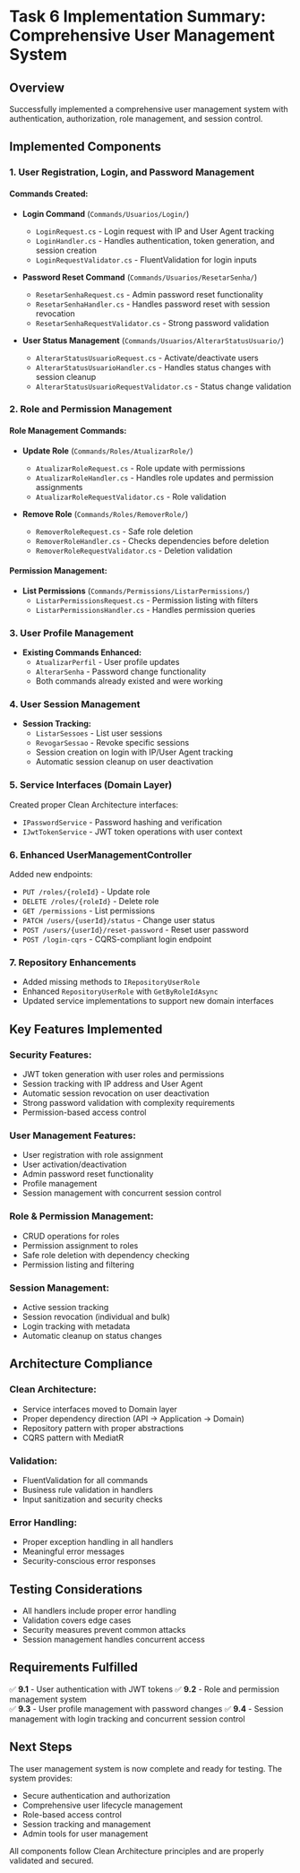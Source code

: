 # Task 6 Implementation Summary: Comprehensive User Management System

## Overview
Successfully implemented a comprehensive user management system with authentication, authorization, role management, and session control.

## Implemented Components

### 1. User Registration, Login, and Password Management

#### Commands Created:
- **Login Command** (`Commands/Usuarios/Login/`)
  - `LoginRequest.cs` - Login request with IP and User Agent tracking
  - `LoginHandler.cs` - Handles authentication, token generation, and session creation
  - `LoginRequestValidator.cs` - FluentValidation for login inputs

- **Password Reset Command** (`Commands/Usuarios/ResetarSenha/`)
  - `ResetarSenhaRequest.cs` - Admin password reset functionality
  - `ResetarSenhaHandler.cs` - Handles password reset with session revocation
  - `ResetarSenhaRequestValidator.cs` - Strong password validation

- **User Status Management** (`Commands/Usuarios/AlterarStatusUsuario/`)
  - `AlterarStatusUsuarioRequest.cs` - Activate/deactivate users
  - `AlterarStatusUsuarioHandler.cs` - Handles status changes with session cleanup
  - `AlterarStatusUsuarioRequestValidator.cs` - Status change validation

### 2. Role and Permission Management

#### Role Management Commands:
- **Update Role** (`Commands/Roles/AtualizarRole/`)
  - `AtualizarRoleRequest.cs` - Role update with permissions
  - `AtualizarRoleHandler.cs` - Handles role updates and permission assignments
  - `AtualizarRoleRequestValidator.cs` - Role validation

- **Remove Role** (`Commands/Roles/RemoverRole/`)
  - `RemoverRoleRequest.cs` - Safe role deletion
  - `RemoverRoleHandler.cs` - Checks dependencies before deletion
  - `RemoverRoleRequestValidator.cs` - Deletion validation

#### Permission Management:
- **List Permissions** (`Commands/Permissions/ListarPermissions/`)
  - `ListarPermissionsRequest.cs` - Permission listing with filters
  - `ListarPermissionsHandler.cs` - Handles permission queries

### 3. User Profile Management
- **Existing Commands Enhanced:**
  - `AtualizarPerfil` - User profile updates
  - `AlterarSenha` - Password change functionality
  - Both commands already existed and were working

### 4. User Session Management
- **Session Tracking:**
  - `ListarSessoes` - List user sessions
  - `RevogarSessao` - Revoke specific sessions
  - Session creation on login with IP/User Agent tracking
  - Automatic session cleanup on user deactivation

### 5. Service Interfaces (Domain Layer)
Created proper Clean Architecture interfaces:
- `IPasswordService` - Password hashing and verification
- `IJwtTokenService` - JWT token operations with user context

### 6. Enhanced UserManagementController
Added new endpoints:
- `PUT /roles/{roleId}` - Update role
- `DELETE /roles/{roleId}` - Delete role
- `GET /permissions` - List permissions
- `PATCH /users/{userId}/status` - Change user status
- `POST /users/{userId}/reset-password` - Reset user password
- `POST /login-cqrs` - CQRS-compliant login endpoint

### 7. Repository Enhancements
- Added missing methods to `IRepositoryUserRole`
- Enhanced `RepositoryUserRole` with `GetByRoleIdAsync`
- Updated service implementations to support new domain interfaces

## Key Features Implemented

### Security Features:
- JWT token generation with user roles and permissions
- Session tracking with IP address and User Agent
- Automatic session revocation on user deactivation
- Strong password validation with complexity requirements
- Permission-based access control

### User Management Features:
- User registration with role assignment
- User activation/deactivation
- Admin password reset functionality
- Profile management
- Session management with concurrent session control

### Role & Permission Management:
- CRUD operations for roles
- Permission assignment to roles
- Safe role deletion with dependency checking
- Permission listing and filtering

### Session Management:
- Active session tracking
- Session revocation (individual and bulk)
- Login tracking with metadata
- Automatic cleanup on status changes

## Architecture Compliance

### Clean Architecture:
- Service interfaces moved to Domain layer
- Proper dependency direction (API → Application → Domain)
- Repository pattern with proper abstractions
- CQRS pattern with MediatR

### Validation:
- FluentValidation for all commands
- Business rule validation in handlers
- Input sanitization and security checks

### Error Handling:
- Proper exception handling in all handlers
- Meaningful error messages
- Security-conscious error responses

## Testing Considerations
- All handlers include proper error handling
- Validation covers edge cases
- Security measures prevent common attacks
- Session management handles concurrent access

## Requirements Fulfilled
✅ **9.1** - User authentication with JWT tokens
✅ **9.2** - Role and permission management system  
✅ **9.3** - User profile management with password changes
✅ **9.4** - Session management with login tracking and concurrent session control

## Next Steps
The user management system is now complete and ready for testing. The system provides:
- Secure authentication and authorization
- Comprehensive user lifecycle management
- Role-based access control
- Session tracking and management
- Admin tools for user management

All components follow Clean Architecture principles and are properly validated and secured.